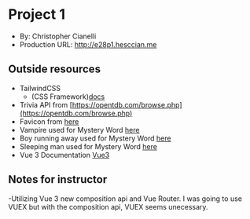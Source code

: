 # Project 1

- By: Christopher Cianelli
- Production URL: <http://e28p1.hesccian.me>

## Outside resources

- TailwindCSS
     - (CSS Framework)[docs](https://tailwindcss.com/)
- Trivia API from [https://opentdb.com/browse.php](https://opentdb.com/browse.php)
- Favicon from [here](https://pixabay.com/photos/game-controller-joystick-joypad-1532747/)
- Vampire used for Mystery Word [here](https://pixabay.com/vectors/blood-dracula-evil-holiday-horror-1296035//)
- Boy running away used for Mystery Word [here](https://pixabay.com/vectors/kid-boy-fear-afraid-child-running-160097/)
- Sleeping man used for Mystery Word [here](https://pixabay.com/vectors/sleep-sleeping-asleep-1389978/)
- Vue 3 Documentation [Vue3](https://v3.vuejs.org/)

## Notes for instructor

-Utilizing Vue 3 new composition api and Vue Router. I was going to use VUEX but with the composition api, VUEX seems unecessary.
